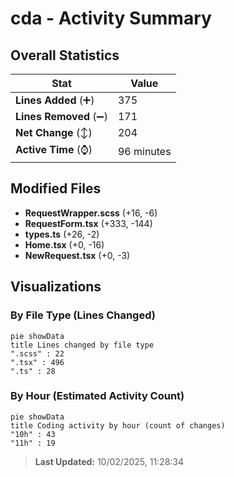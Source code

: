 # cda - Activity Summary 

## Overall Statistics

| Stat                   | Value                                                             |
| ---------------------- | ----------------------------------------------------------------- |
| **Lines Added** (➕)   | 375                                          |
| **Lines Removed** (➖) | 171                                        |
| **Net Change** (↕)    | 204                |
| **Active Time** (⌚)   | 96 minutes |


## Modified Files
- **RequestWrapper.scss** (+16, -6)
- **RequestForm.tsx** (+333, -144)
- **types.ts** (+26, -2)
- **Home.tsx** (+0, -16)
- **NewRequest.tsx** (+0, -3)

## Visualizations

### By File Type (Lines Changed)

```mermaid
pie showData
title Lines changed by file type
".scss" : 22
".tsx" : 496
".ts" : 28
```

### By Hour (Estimated Activity Count)

```mermaid
pie showData
title Coding activity by hour (count of changes)
"10h" : 43
"11h" : 19
```


> **Last Updated:** 10/02/2025, 11:28:34